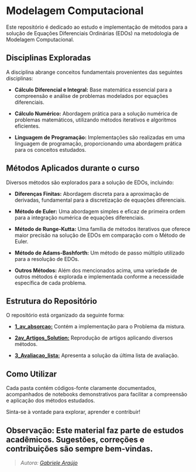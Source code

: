 # Modelagem Computacional

Este repositório é dedicado ao estudo e implementação de métodos para a solução de Equações Diferenciais Ordinárias (EDOs) na metodologia de Modelagem Computacional.

## Disciplinas Exploradas

A disciplina abrange conceitos fundamentais provenientes das seguintes disciplinas:

- **Cálculo Diferencial e Integral:** Base matemática essencial para a compreensão e análise de problemas modelados por equações diferenciais.

- **Cálculo Numérico:** Abordagem prática para a solução numérica de problemas matemáticos, utilizando métodos iterativos e algoritmos eficientes.

- **Linguagem de Programação:** Implementações são realizadas em uma linguagem de programação, proporcionando uma abordagem prática para os conceitos estudados.

## Métodos Aplicados durante o curso

Diversos métodos são explorados para a solução de EDOs, incluindo:

- **Diferenças Finitas:** Abordagem discreta para a aproximação de derivadas, fundamental para a discretização de equações diferenciais.

- **Método de Euler:** Uma abordagem simples e eficaz de primeira ordem para a integração numérica de equações diferenciais.

- **Método de Runge-Kutta:** Uma família de métodos iterativos que oferece maior precisão na solução de EDOs em comparação com o Método de Euler.

- **Método de Adams-Bashforth:** Um método de passo múltiplo utilizado para a resolução de EDOs.

- **Outros Métodos:** Além dos mencionados acima, uma variedade de outros métodos é explorada e implementada conforme a necessidade específica de cada problema.

## Estrutura do Repositório

O repositório está organizado da seguinte forma:

- [**1_av_absorcao:**](/1_av_absorcao) Contém a implementação para o Problema da mistura.

- [**2av_Artigos_Solution:**](/2av_Artigos_Solution) Reprodução de artigos aplicando diversos métodos.

- [**3_Avaliacao_lista:**](/3_Avaliacao_lista) Apresenta a solução da última lista de avaliação.

## Como Utilizar

Cada pasta contém códigos-fonte claramente documentados, acompanhados de notebooks demonstrativos para facilitar a compreensão e aplicação dos métodos estudados.

Sinta-se à vontade para explorar, aprender e contribuir!

**Observação:** Este material faz parte de estudos acadêmicos. Sugestões, correções e contribuições são sempre bem-vindas.
---
> *Autora: [Gabriele Araújo](https://github.com/GabrieleAraujo)*
